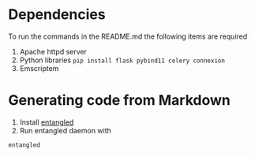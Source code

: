 # Dependencies

To run the commands in the README.md the following items are required

1. Apache httpd server
1. Python libraries `pip install flask pybind11 celery connexion`
1. Emscriptem

# Generating code from Markdown

1. Install [entangled](https://github.com/entangled/entangled)
2. Run entangled daemon with

```sh
entangled
```